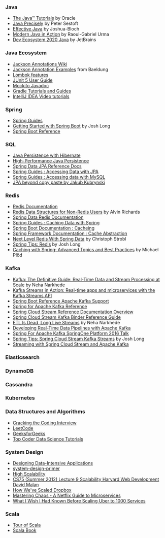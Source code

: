 ### Java
* [The Java™ Tutorials](https://docs.oracle.com/javase/tutorial/) by Oracle
* [Java Precisely](https://www.amazon.com/Java-Precisely-Press-Peter-Sestoft/dp/0262529076/) by Peter Sestoft
* [Effective Java](https://www.amazon.com/Effective-Java-Joshua-Bloch/dp/0134685997) by Joshua-Bloch
* [Modern Java in Action](https://www.amazon.com/Modern-Java-Action-functional-programming/dp/1617293563) by Raoul-Gabriel Urma
* [Dev Ecosystem 2020 Java](https://www.jetbrains.com/lp/devecosystem-2020/java/) by JetBrains

### Java Ecosystem
* [Jackson Annotations Wiki](https://github.com/FasterXML/jackson-annotations/wiki/Jackson-Annotations)
* [Jackson Annotation Examples](https://www.baeldung.com/jackson-annotations) from Baeldung
* [Lombok features](https://projectlombok.org/features/all)
* [JUnit 5 User Guide](https://junit.org/junit5/docs/current/user-guide/)
* [Mockito Javadoc](https://javadoc.io/doc/org.mockito/mockito-core/latest/org/mockito/Mockito.html)
* [Gradle Tutorials and Guides](https://gradle.org/guides/)
* [IntelliJ IDEA Video tutorials](https://www.jetbrains.com/idea/documentation/)

### Spring
* [Spring Guides](https://spring.io/guides)
* [Getting Started with Spring Boot](https://www.youtube.com/watch?v=sbPSjI4tt10) by Josh Long
* [Spring Boot Reference](https://docs.spring.io/spring-boot/docs/2.1.4.RELEASE/reference/htmlsingle/)

### SQL
* [Java Persistence with Hibernate](https://www.amazon.com/Java-Persistence-Hibernate-Christian-Bauer/dp/1617290459)
* [High-Performance Java Persistence](https://www.amazon.com/High-Performance-Java-Persistence-Vlad-Mihalcea/dp/973022823X)
* [Spring Data JPA Reference Docs](https://docs.spring.io/spring-data/jpa/docs/2.5.0/reference/html/#reference)
* [Spring Guides : Accessing Data with JPA](https://spring.io/guides/gs/accessing-data-jpa/)
* [Spring Guides : Accessing data with MySQL](https://spring.io/guides/gs/accessing-data-mysql/)
* [JPA beyond copy paste by Jakub Kubrynski](https://www.youtube.com/watch?v=EZwpOLCfuq4)

### Redis
* [Redis Documentation](https://redis.io/)
* [Redis Data Structures for Non-Redis Users](https://www.youtube.com/watch?v=ELk_W9BBTDU) by Alvin Richards
* [Spring Data Redis Documentation](https://spring.io/projects/spring-data-redis)
* [Spring Guides : Caching Data with Spring](https://spring.io/guides/gs/caching/)
* [Spring Boot Documentation : Cacheing](https://docs.spring.io/spring-boot/docs/current/reference/html/spring-boot-features.html#boot-features-caching)
* [Spring Framework Documentation : Cache Abstraction](https://docs.spring.io/spring-framework/docs/current/reference/html/integration.html#cache)
* [Next Level Redis With Spring Data](https://www.youtube.com/watch?v=ctfDs7M35Ho) by Christoph Strobl
* [Spring Tips: Redis](https://www.youtube.com/watch?v=_M8xoagybzU) by Josh Long
* [Caching with Spring: Advanced Topics and Best Practices](https://www.youtube.com/watch?v=SpQzWtqulhM) by Michael Plöd

### Kafka
* [Kafka: The Definitive Guide: Real-Time Data and Stream Processing at Scale](https://www.amazon.com/Kafka-Definitive-Real-Time-Stream-Processing/dp/1491936169/) by Neha Narkhede 
* [Kafka Streams in Action: Real-time apps and microservices with the Kafka Streams API](https://www.amazon.com/Kafka-Streams-Action-Real-time-microservices/dp/1617294470)
* [Spring Boot Reference Apache Kafka Support](https://docs.spring.io/spring-boot/docs/current/reference/htmlsingle/#features.messaging.kafka)
* [Spring for Apache Kafka Reference](https://docs.spring.io/spring-kafka/docs/current/reference/html/#introduction)
* [Spring Cloud Stream Reference Documentation Overview](https://docs.spring.io/spring-cloud-stream/docs/3.1.3/reference/html/spring-cloud-stream.html)
* [Spring Cloud Stream Kafka Binder Reference Guide](https://docs.spring.io/spring-cloud-stream-binder-kafka/docs/3.1.3/reference/html/spring-cloud-stream-binder-kafka.html)
* [ETL Is Dead, Long Live Streams](https://www.youtube.com/watch?v=I32hmY4diFY) by Neha Narkhede
* [Developing Real-Time Data Pipelines with Apache Kafka](https://www.youtube.com/watch?v=GRPLRONVDWY)
* [Spring For Apache Kafka SpringOne Platform 2016 Talk](https://www.youtube.com/watch?v=wo-aZ3ITLYU)
* [Spring Tips: Spring Cloud Stream Kafka Streams](https://www.youtube.com/watch?v=YPDzcmqwCNo) by Josh Long
* [Streaming with Spring Cloud Stream and Apache Kafka](https://www.youtube.com/watch?v=5Mgni6AYnWg)

### Elasticsearch

### DynamoDB

### Cassandra

### Kubernetes

### Data Structures and Algorithms
* [Cracking the Coding Interview](https://www.amazon.com/Cracking-Coding-Interview-6th-Edition/dp/0984782850)
* [LeetCode](https://leetcode.com/)
* [GeeksforGeeks](https://www.geeksforgeeks.org/)
* [Top Coder Data Science Tutorials](https://www.topcoder.com/community/data-science/data-science-tutorials/)

### System Design
* [Designing Data-Intensive Applications](https://www.amazon.com/Designing-Data-Intensive-Applications-Reliable-Maintainable/dp/1449373321)
* [system-design-primer](https://github.com/donnemartin/system-design-primer)
* [High Scalability](http://highscalability.com/)
* [CS75 (Summer 2012) Lecture 9 Scalability Harvard Web Development David Malan](https://www.youtube.com/watch?v=-W9F__D3oY4&list=PLmhRNZyYVpDmLpaVQm3mK5PY5KB_4hLjE&index=10)
* [How We've Scaled Dropbox](https://www.youtube.com/watch?v=PE4gwstWhmc)
* [Mastering Chaos - A Netflix Guide to Microservices](https://www.youtube.com/watch?v=CZ3wIuvmHeM&t=846s)
* [What I Wish I Had Known Before Scaling Uber to 1000 Services](https://www.youtube.com/watch?v=kb-m2fasdDY)

### Scala
* [Tour of Scala](https://docs.scala-lang.org/tour/tour-of-scala.html)
* [Scala Book](https://docs.scala-lang.org/overviews/scala-book/introduction.html)
